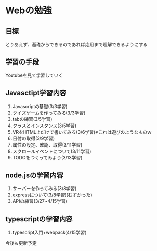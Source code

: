 # Webの勉強

## 目標
とりあえず、基礎からできるのであれば応用まで理解できるようにする

## 学習の手段
Youtubeを見て学習していく

## Javasctipt学習内容
 1. Javascriptの基礎(3/3学習)
 2. クイズゲームを作ってみる(3/3学習)
 3. tabの練習(3/5学習)
 4. クラスとインスタンス(3/5学習)
 5. VRをHTML上だけで書いてみる(3/6学習)※これは遊びのようなものｗ
 6. 日付の取得(3/9学習)
 7. 属性の設定、確認、取得(3/11学習)
 8. スクロールイベントについて(3/11学習)
 9. TODOをつくってみよう(3/13学習)
 
## node.jsの学習内容
 1. サーバーを作ってみる(3/8学習)
 2. expressについて(3/8学習)(むずかった)
 3. APIの練習(3/27~4/15学習)

## typescriptの学習内容
1. typescript入門+webpack(4/15学習)


今後も更新予定
